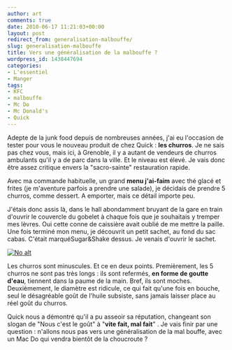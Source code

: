 ```yaml
---
author: art
comments: true
date: 2010-06-17 11:21:03+00:00
layout: post
redirect_from: generalisation-malbouffe/
slug: generalisation-malbouffe
title: Vers une généralisation de la malbouffe ?
wordpress_id: 1438447694
categories:
- L'essentiel
- Manger
tags:
- KFC
- malbouffe
- Mc Do
- Mc Donald's
- Quick
---
```


Adepte de la junk food depuis de nombreuses années, j'ai eu l'occasion de tester pour vous le nouveau produit de chez Quick : **les churros**. Je ne sais pas chez vous, mais ici, à Grenoble, il y a autant de vendeurs de churros ambulants qu'il y a de parc dans la ville. Et le niveau est élevé. Je vais donc être assez critique envers la "sacro-sainte" restauration rapide.

Avec ma commande habituelle, un grand **menu j'ai-faim** avec thé glacé et frites (je m'aventure parfois a prendre une salade), je décidais de prendre 5 churros, comme dessert. A emporter, mais ce détail importe peu.

J'étais donc assis là, dans le hall abondamment bruyant de la gare en train d'ouvrir le couvercle du gobelet à chaque fois que je souhaitais y tremper mes lèvres. Oui cette conne de caissière avait oublié de me mettre la paille. Une fois terminé mon menu, je découvrit un petit sachet, au fond du sac cabas. C'était marquéSugar&Shake dessus. Je venais d'ouvrir le sachet.

<a href="https://static.irz.fr/2010/06/Capture-d’écran-2010-06-17-à-14.18.16.png"><img alt="No alt" data-src="https://static.irz.fr/2010/06/Capture-d’écran-2010-06-17-à-14.18.16-300x224.png" src="https://static.irz.fr/thumb.php?size=<100&crop=0&src=https://static.irz.fr/2010/06/Capture-d’écran-2010-06-17-à-14.18.16-300x224.png" /></a>

Les churros sont minuscules. Et ce en deux points. Premièrement, les 5 churros ne sont pas très longs : ils sont refermés, **en forme de goutte d'eau**, tiennent dans la paume de la main. Bref, ils sont moches. Deuxièmement, le diamètre est ridicule, ce qui fait qu'une fois en bouche, seul le désagréable goût de l'huile subsiste, sans jamais laisser place au réel goût du churros.

Quick nous a démontré qu'il a pu asseoir sa réputation, changeant son slogan de "Nous c'est le goût" à "**vite fait, mal fait**" . Je vais finir par une question : n'allons nous pas vers une généralisation de la mal bouffe, avec un Mac Do qui vendra bientôt de la choucroute ?
